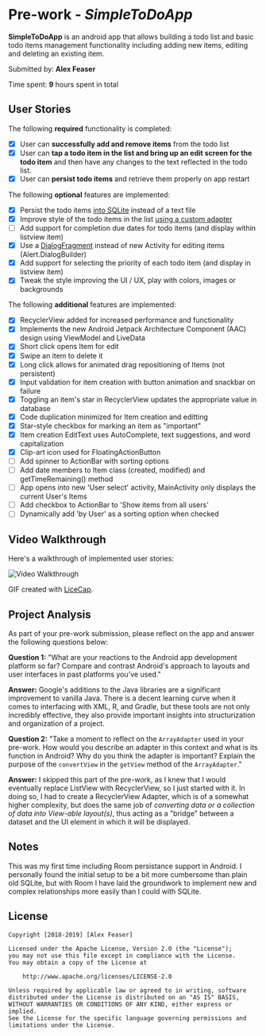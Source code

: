 # Pre-work - *SimpleToDoApp*

**SimpleToDoApp** is an android app that allows building a todo list and basic todo items management functionality including adding new items, editing and deleting an existing item.

Submitted by: **Alex Feaser**

Time spent: **9** hours spent in total

## User Stories

The following **required** functionality is completed:

* [X] User can **successfully add and remove items** from the todo list
* [X] User can **tap a todo item in the list and bring up an edit screen for the todo item** and then have any changes to the text reflected in the todo list.
* [X] User can **persist todo items** and retrieve them properly on app restart

The following **optional** features are implemented:

* [X] Persist the todo items [into SQLite](http://guides.codepath.com/android/Persisting-Data-to-the-Device#sqlite) instead of a text file
* [X] Improve style of the todo items in the list [using a custom adapter](http://guides.codepath.com/android/Using-an-ArrayAdapter-with-ListView)
* [ ] Add support for completion due dates for todo items (and display within listview item)
* [X] Use a [DialogFragment](http://guides.codepath.com/android/Using-DialogFragment) instead of new Activity for editing items (Alert.DialogBuilder)
* [X] Add support for selecting the priority of each todo item (and display in listview item)
* [X] Tweak the style improving the UI / UX, play with colors, images or backgrounds

The following **additional** features are implemented:

* [X] RecyclerView added for increased performance and functionality
* [X] Implements the new Android Jetpack Architecture Component (AAC) design using ViewModel and LiveData
* [X] Short click opens Item for edit
* [X] Swipe an item to delete it
* [X] Long click allows for animated drag repositioning of Items (not persistent)
* [X] Input validation for item creation with button animation and snackbar on failure
* [X] Toggling an item's star in RecyclerView updates the appropriate value in database
* [X] Code duplication minimized for Item creation and editting 
* [X] Star-style checkbox for marking an item as "important"
* [X] Item creation EditText uses AutoComplete, text suggestions, and word capitalization
* [X] Clip-art icon used for FloatingActionButton
* [ ] Add spinner to ActionBar with sorting options
* [ ] Add date members to Item class (created, modified) and getTimeRemaining() method
* [ ] App opens into new 'User select' activity, MainActivity only displays the current User's Items
* [ ] Add checkbox to ActionBar to 'Show items from all users'
* [ ] Dynamically add 'by User' as a sorting option when checked

## Video Walkthrough

Here's a walkthrough of implemented user stories:

<img src='https://i.imgur.com/MFUomUX.gif' title='Video Walkthrough' width='' alt='Video Walkthrough' />

GIF created with [LiceCap](http://www.cockos.com/licecap/).

## Project Analysis

As part of your pre-work submission, please reflect on the app and answer the following questions below:

**Question 1:** "What are your reactions to the Android app development platform so far? Compare and contrast Android's approach to layouts and user interfaces in past platforms you've used."

**Answer:** Google's additions to the Java libraries are a significant improvement to vanilla Java.  There is a decent learning curve when it comes to interfacing with XML, R, and Gradle, but these tools are not only incredibly effective, they also provide important insights into structurization and organization of a project.

**Question 2:** "Take a moment to reflect on the `ArrayAdapter` used in your pre-work. How would you describe an adapter in this context and what is its function in Android? Why do you think the adapter is important? Explain the purpose of the `convertView` in the `getView` method of the `ArrayAdapter`."

**Answer:** I skipped this part of the pre-work, as I knew that I would eventually replace ListView with RecyclerView, so I just started with it.  In doing so, I had to create a RecyclerView Adapter, which is of a somewhat higher complexity, but does the same job of *converting data or a collection of data into View-able layout(s)*, thus acting as a "bridge" between a dataset and the UI element in which it will be displayed.

## Notes

This was my first time including Room persistance support in Android.  I personally found the initial setup to be a bit more cumbersome than plain old SQLite, but with Room I have laid the groundwork to implement new and complex relationships more easily than I could with SQLite.   

## License

    Copyright [2018-2019] [Alex Feaser]

    Licensed under the Apache License, Version 2.0 (the "License");
    you may not use this file except in compliance with the License.
    You may obtain a copy of the License at

        http://www.apache.org/licenses/LICENSE-2.0

    Unless required by applicable law or agreed to in writing, software
    distributed under the License is distributed on an "AS IS" BASIS,
    WITHOUT WARRANTIES OR CONDITIONS OF ANY KIND, either express or implied.
    See the License for the specific language governing permissions and
    limitations under the License.